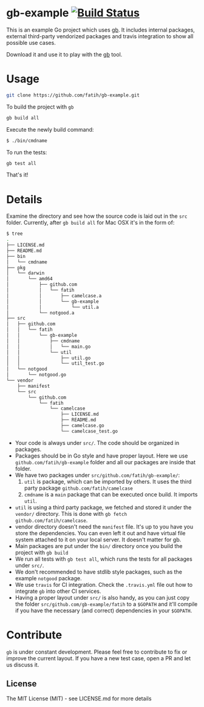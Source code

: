 # gb-example [![Build Status](http://img.shields.io/travis/fatih/gb-example.svg?style=flat-square)](https://travis-ci.org/fatih/gb-example)

This is an example Go project which uses [gb](http://getgb.io/). It includes
internal packages, external third-party vendorized packages and travis
integration to show all possible use cases.

Download it and use it to play with the [gb](http://getgb.io/) tool.

# Usage

```sh
git clone https://github.com/fatih/gb-example.git
```

To build the project with `gb`

```sh
gb build all
```

Execute the newly build command:

```sh
$ ./bin/cmdname
```

To run the tests:

```sh
gb test all
```

That's it! 

# Details

Examine the directory and see how the source code is laid out in the `src`
folder. Currently, after `gb build all` for Mac OSX it's in the form of:

```bash
$ tree
.
├── LICENSE.md
├── README.md
├── bin
│   └── cmdname
├── pkg
│   └── darwin
│       └── amd64
│           ├── github.com
│           │   └── fatih
│           │       ├── camelcase.a
│           │       └── gb-example
│           │           └── util.a
│           └── notgood.a
├── src
│   ├── github.com
│   │   └── fatih
│   │       └── gb-example
│   │           ├── cmdname
│   │           │   └── main.go
│   │           └── util
│   │               ├── util.go
│   │               └── util_test.go
│   └── notgood
│       └── notgood.go
└── vendor
    ├── manifest
    └── src
        └── github.com
            └── fatih
                └── camelcase
                    ├── LICENSE.md
                    ├── README.md
                    ├── camelcase.go
                    └── camelcase_test.go
```

* Your code is always under `src/`. The code should be organized in packages. 
* Packages should be in Go style and have proper layout. Here we use
  `github.com/fatih/gb-example` folder and all our packages are inside that
  folder. 
* We have two packages under `src/github.com/fatih/gb-example/`:
	1. `util` is package, which can be imported by others. It uses the third
	   party package `github.com/fatih/camelcase`
	2. `cmdname` is a `main` package that can be executed once build. It
	   imports `util`.
* `util` is using a third party package, we fetched and stored it under the
  `vendor/` directory. This is done with `gb fetch github.com/fatih/camelcase`.
* vendor directory doesn't need the `manifest` file. It's up to you have you
  store the dependencies. You can even left it out and have virtual file system
  attached to it on your local server. It doesn't matter for gb.
* Main packages are put under the `bin/` directory once you build the project
  with `gb build`
* We run all tests with `gb test all`, which runs the tests for all packages
  under `src/`. 
* We don't recommended to have stdlib style packages, such as the example
  `notgood` package.
* We use `travis` for CI integration. Check the `.travis.yml` file out how to
  integrate `gb` into other CI services.
* Having a proper layout under `src/` is also handy, as you can just copy the
  folder `src/github.com/gb-example/fatih` to a `$GOPATH` and it'll compile if
  you have the necessary (and correct) dependencies in your `$GOPATH`.

# Contribute

`gb` is under constant development. Please feel free to contribute to fix or
improve the current layout. If you have a new test case, open a PR and let us
discuss it.

## License

The MIT License (MIT) - see LICENSE.md for more details
